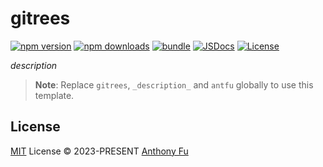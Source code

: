 # gitrees

[![npm version][npm-version-src]][npm-version-href]
[![npm downloads][npm-downloads-src]][npm-downloads-href]
[![bundle][bundle-src]][bundle-href]
[![JSDocs][jsdocs-src]][jsdocs-href]
[![License][license-src]][license-href]

_description_

> **Note**:
> Replace `gitrees`, `_description_` and `antfu` globally to use this template.

## License

[MIT](./LICENSE) License © 2023-PRESENT [Anthony Fu](https://github.com/antfu)

<!-- Badges -->

[npm-version-src]: https://img.shields.io/npm/v/gitrees?style=flat&colorA=080f12&colorB=1fa669
[npm-version-href]: https://npmjs.com/package/gitrees
[npm-downloads-src]: https://img.shields.io/npm/dm/gitrees?style=flat&colorA=080f12&colorB=1fa669
[npm-downloads-href]: https://npmjs.com/package/gitrees
[bundle-src]: https://img.shields.io/bundlephobia/minzip/gitrees?style=flat&colorA=080f12&colorB=1fa669&label=minzip
[bundle-href]: https://bundlephobia.com/result?p=gitrees
[license-src]: https://img.shields.io/github/license/antfu/gitrees.svg?style=flat&colorA=080f12&colorB=1fa669
[license-href]: https://github.com/antfu/gitrees/blob/main/LICENSE
[jsdocs-src]: https://img.shields.io/badge/jsdocs-reference-080f12?style=flat&colorA=080f12&colorB=1fa669
[jsdocs-href]: https://www.jsdocs.io/package/gitrees
